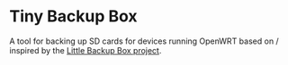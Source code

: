 # Tiny Backup Box
A tool for backing up SD cards for devices running OpenWRT based on / inspired by the [Little Backup Box project](https://github.com/dmpop/little-backup-box/).
